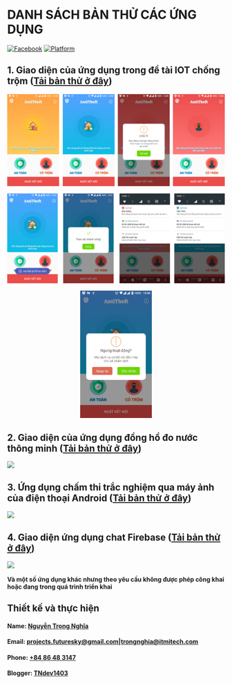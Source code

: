 # DANH SÁCH BẢN THỬ CÁC ỨNG DỤNG
[![Facebook](https://img.shields.io/badge/Facebook-tx.trongnghia98-blue.svg)](https://www.facebook.com/tx.trongnghia98)
[![Platform](https://img.shields.io/badge/platform-android-green.svg)](http://developer.android.com/index.html)

## 1. Giao diện của ứng dụng trong đề tài IOT chống trộm ([Tải bản thử ở đây](http://https://github.com/futureskyprojects/AntiTheftDesign/blob/master/Demo/Antitheft.apk))


![](https://raw.githubusercontent.com/futureskyprojects/AntiTheftDesign/master/Demo/Screenshots/ListActivityDemo.png)

![](https://github.com/futureskyprojects/AntiTheftDesign/raw/master/Demo/Screenshots/ListNotify.png)

<center><img src="https://github.com/futureskyprojects/AntiTheftDesign/raw/master/Demo/Screenshots/exit.jpg" width="33%"></center>

## 2. Giao diện của ứng dụng đồng hồ đo nước thông minh ([Tải bản thử ở đây](https://github.com/futureskyprojects/WatermeterApplication/raw/master/SmartWaterMeter-Beta.apk "Tải bản thử ở đây"))

![](https://raw.githubusercontent.com/futureskyprojects/WatermeterApplication/master/SmartWaterMeter.png)

## 3. Ứng dụng chấm thi trắc nghiệm qua máy ảnh của điện thoại Android ([Tải bản thử ở đây](https://github.com/futureskyprojects/TestScanner/raw/master/TestScanner.apk))

![](https://raw.githubusercontent.com/futureskyprojects/TestScanner/master/chamthi1.png)

## 4. Giao diện ứng dụng chat Firebase ([Tải bản thử ở đây](https://github.com/futureskyprojects/XChat/raw/master/Screenshots/ChatApp.apk))

![](https://raw.githubusercontent.com/futureskyprojects/XChat/master/Screenshots/Demotheme.png)

**Và một số ứng dụng khác nhưng theo yêu cầu không được phép công khai hoặc đang trong quá trình triển khai**


## Thiết kế và thực hiện
#### Name: [Nguyễn Trọng Nghĩa](https://www.facebook.com/tx.trongnghia98)
#### Email: [projects.futuresky@gmail.com](mailto:projects.futuresky@gmail.com)|[trongnghia@itmitech.com](mailto:trongnghia@itmitech.com)
#### Phone: [+84 86 48 3147](tel:0886483147)
#### Blogger: [TNdev1403](https://tndev1403.blogspot.com)
